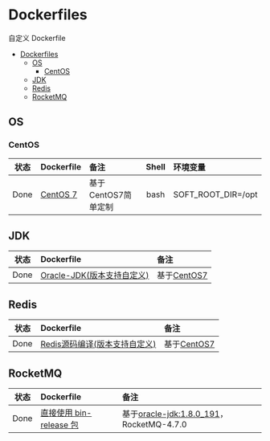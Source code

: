 # Dockerfiles

自定义 Dockerfile

- [Dockerfiles](#dockerfiles)
  - [OS](#os)
    - [CentOS](#centos)
  - [JDK](#jdk)
  - [Redis](#redis)
  - [RocketMQ](#rocketmq)

## OS

### CentOS

|状态|Dockerfile|备注|Shell|环境变量|
|:---:|:---|:---|:---:|:---|
|Done|[CentOS 7](os/centos/7/)|基于CentOS7简单定制|bash|SOFT_ROOT_DIR=/opt|

## JDK

|状态|Dockerfile|备注|
|:---:|:---|:---|
|Done|[Oracle-JDK(版本支持自定义)](jdk/oracle)|基于[CentOS7](#centos)|

## Redis

|状态|Dockerfile|备注|
|:---:|:---|:---|
|Done|[Redis源码编译(版本支持自定义)](redis)|基于[CentOS7](#centos)|

## RocketMQ

|状态|Dockerfile|备注|
|:---:|:---|:---|
|Done|[直接使用 bin-release 包](rocketmq)|基于[oracle-jdk:1.8.0_191](#jdk)，RocketMQ-4.7.0|
